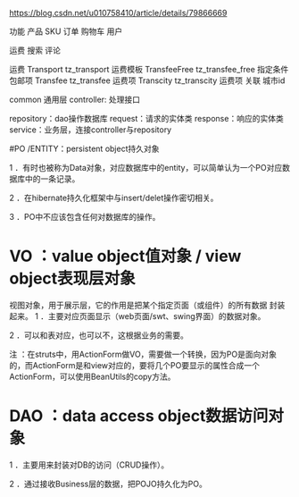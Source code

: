 https://blog.csdn.net/u010758410/article/details/79866669

功能 
产品
SKU
订单
购物车
用户

运费
搜索
评论

运费
Transport tz_transport 运费模板
TransfeeFree tz_transfee_free 指定条件包邮项
Transfee tz_transfee 运费项
Transcity tz_transcity  运费项 关联 城市id




common 通用层 
controller: 处理接口


repository：dao操作数据库
        request：请求的实体类
        response：响应的实体类
service：业务层，连接controller与repository

#PO /ENTITY：persistent object持久对象

1 ．有时也被称为Data对象，对应数据库中的entity，可以简单认为一个PO对应数据库中的一条记录。

2 ．在hibernate持久化框架中与insert/delet操作密切相关。

3 ．PO中不应该包含任何对数据库的操作。

# VO ：value object值对象 / view object表现层对象

视图对象，用于展示层，它的作用是把某个指定页面（或组件）的所有数据
封装起来。
1 ．主要对应页面显示（web页面/swt、swing界面）的数据对象。

2 ．可以和表对应，也可以不，这根据业务的需要。

注 ：在struts中，用ActionForm做VO，需要做一个转换，因为PO是面向对象的，而ActionForm是和view对应的，要将几个PO要显示的属性合成一个ActionForm，可以使用BeanUtils的copy方法。

# DAO ：data access object数据访问对象
  
  1 ．主要用来封装对DB的访问（CRUD操作）。
  
  2 ．通过接收Business层的数据，把POJO持久化为PO。
